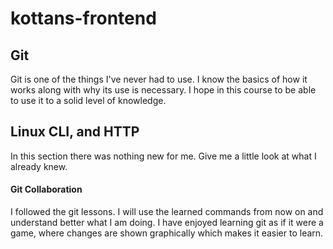 # kottans-frontend

## Git
Git is one of the things I've never had to use. I know the basics of how it works along with why its use is necessary. I hope in this course to be able to use it to a solid level of knowledge.

## Linux CLI, and HTTP
In this section there was nothing new for me. Give me a little look at what I already knew.

#### Git Collaboration
I followed the git lessons. I will use the learned commands from now on and understand better what I am doing. I have enjoyed learning git as if it were a game, where changes are shown graphically which makes it easier to learn.


